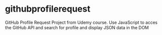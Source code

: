 # githubprofilerequest
GitHub Profile Request Project
from Udemy course. Use JavaScript to acces the GitHub API and search for profile and display JSON data in the DOM
